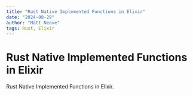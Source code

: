 ```yaml
---
title: "Rust Native Implemented Functions in Elixir"
date: "2024-08-29"
author: "Matt Neave"
tags: Rust, Elixir
---
```


# Rust Native Implemented Functions in Elixir

Rust Native Implemented Functions in Elixir.

